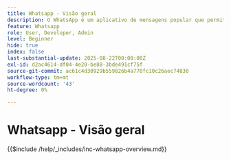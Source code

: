 ```yaml
---
title: Whatsapp - Visão geral
description: O WhatsApp é um aplicativo de mensagens popular que permite que as empresas envolvam os clientes por meio de mensagens personalizadas e conversacionais usando a API comercial do WhatsApp. No Adobe Journey Optimizer, o WhatsApp permite mensagens avançadas de marketing interativo e de atendimento ao cliente, entregues diretamente às contas do WhatsApp dos usuários.
feature: Whatsapp
role: User, Developer, Admin
level: Beginner
hide: true
index: false
last-substantial-update: 2025-08-22T00:00:00Z
exl-id: d2ac4614-df04-4e20-be88-3bde491cf75f
source-git-commit: ac61c4d30929b559826b4a770fc10c26aec74830
workflow-type: tm+mt
source-wordcount: '43'
ht-degree: 0%

---
```


# Whatsapp - Visão geral

{{$include /help/_includes/inc-whatsapp-overview.md}}
